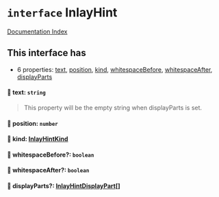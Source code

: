 # `interface` InlayHint

[Documentation Index](../README.md)

## This interface has

- 6 properties:
[text](#-text-string),
[position](#-position-number),
[kind](#-kind-inlayhintkind),
[whitespaceBefore](#-whitespacebefore-boolean),
[whitespaceAfter](#-whitespaceafter-boolean),
[displayParts](#-displayparts-inlayhintdisplaypart)


#### 📄 text: `string`

> This property will be the empty string when displayParts is set.



#### 📄 position: `number`



#### 📄 kind: [InlayHintKind](../enum.InlayHintKind/README.md)



#### 📄 whitespaceBefore?: `boolean`



#### 📄 whitespaceAfter?: `boolean`



#### 📄 displayParts?: [InlayHintDisplayPart](../interface.InlayHintDisplayPart/README.md)\[]



